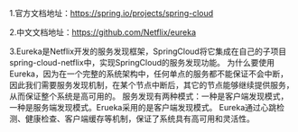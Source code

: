 1.官方文档地址：https://spring.io/projects/spring-cloud

2.中文文档地址：https://github.com/Netflix/eureka

3.Eureka是Netflix开发的服务发现框架，SpringCloud将它集成在自己的子项目spring-cloud-netflix中，实现SpringCloud的服务发现功能。
为什么要使用Eureka，因为在一个完整的系统架构中，任何单点的服务都不能保证不会中断，因此我们需要服务发现机制，在某个节点中断后，其它的节点能够继续提供服务，从而保证整个系统是高可用的。
服务发现有两种模式：一种是客户端发现模式，一种是服务端发现模式。Erueka采用的是客户端发现模式。
Eureka通过心跳检测、健康检查、客户端缓存等机制，保证了系统具有高可用和灵活性。

